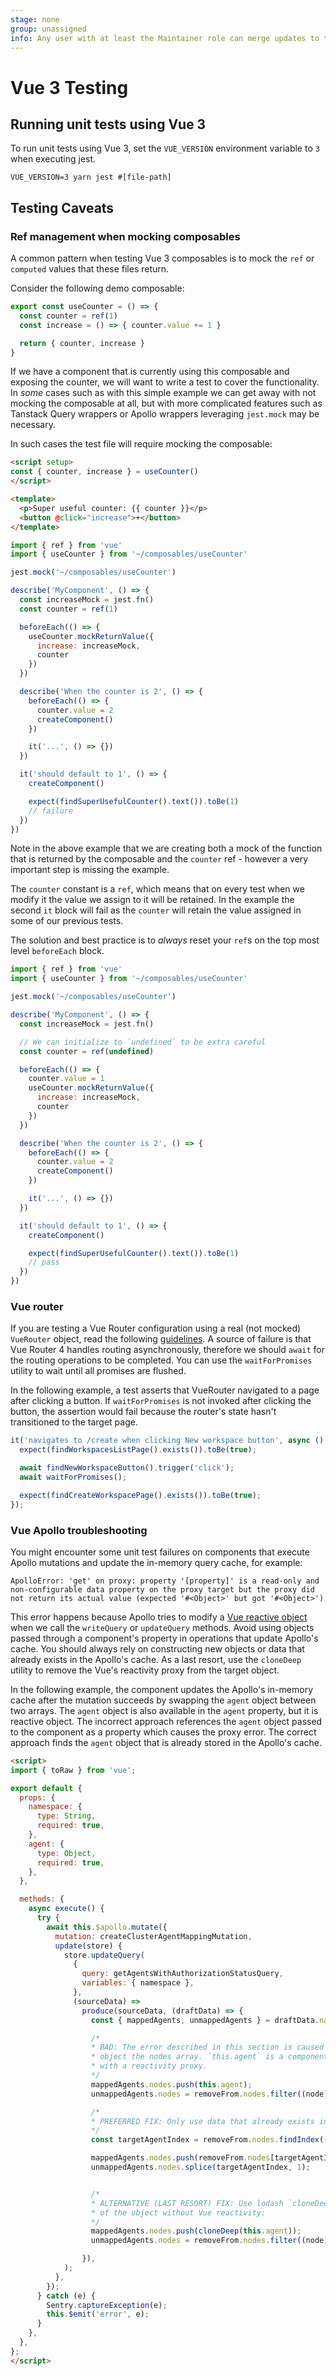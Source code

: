```yaml
---
stage: none
group: unassigned
info: Any user with at least the Maintainer role can merge updates to this content. For details, see https://docs.gitlab.com/ee/development/development_processes.html#development-guidelines-review.
---
```


# Vue 3 Testing

## Running unit tests using Vue 3

To run unit tests using Vue 3, set the `VUE_VERSION` environment variable to `3` when executing jest.

```shell
VUE_VERSION=3 yarn jest #[file-path]
```

## Testing Caveats

### Ref management when mocking composables

A common pattern when testing Vue 3 composables is to mock the `ref` or `computed` values that these files return.

Consider the following demo composable:

```javascript
export const useCounter = () => {
  const counter = ref(1)
  const increase = () => { counter.value += 1 }

  return { counter, increase }
}
```

If we have a component that is currently using this composable and exposing the counter, we will want to write a test to cover the functionality. In _some_ cases such as with this simple example we can get away with not mocking the composable at all, but with more complicated features such as Tanstack Query wrappers or Apollo wrappers leveraging `jest.mock` may be necessary.

In such cases the test file will require mocking the composable:

```html
<script setup>
const { counter, increase } = useCounter()
</script>

<template>
  <p>Super useful counter: {{ counter }}</p>
  <button @click="increase">+</button>
</template>
```

```javascript
import { ref } from 'vue'
import { useCounter } from '~/composables/useCounter'

jest.mock('~/composables/useCounter')

describe('MyComponent', () => {
  const increaseMock = jest.fn()
  const counter = ref(1)

  beforeEach(() => {
    useCounter.mockReturnValue({
      increase: increaseMock,
      counter
    })
  })

  describe('When the counter is 2', () => {
    beforeEach(() => {
      counter.value = 2
      createComponent()
    })

    it('...', () => {})
  })

  it('should default to 1', () => {
    createComponent()

    expect(findSuperUsefulCounter().text()).toBe(1)
    // failure
  })
})
```

Note in the above example that we are creating both a mock of the function that is returned by the composable and the `counter` ref - however a very important step is missing the example.

The `counter` constant is a `ref`, which means that on every test when we modify it the value we assign to it will be retained. In the example the second `it` block will fail as the `counter` will retain the value assigned in some of our previous tests.

The solution and best practice is to _always_ reset your `ref`s on the top most level `beforeEach` block.

```javascript
import { ref } from 'vue'
import { useCounter } from '~/composables/useCounter'

jest.mock('~/composables/useCounter')

describe('MyComponent', () => {
  const increaseMock = jest.fn()

  // We can initialize to `undefined` to be extra careful
  const counter = ref(undefined)

  beforeEach(() => {
    counter.value = 1
    useCounter.mockReturnValue({
      increase: increaseMock,
      counter
    })
  })

  describe('When the counter is 2', () => {
    beforeEach(() => {
      counter.value = 2
      createComponent()
    })

    it('...', () => {})
  })

  it('should default to 1', () => {
    createComponent()

    expect(findSuperUsefulCounter().text()).toBe(1)
    // pass
  })
})
```

### Vue router

If you are testing a Vue Router configuration using a real (not mocked) `VueRouter` object, read the following
[guidelines](https://test-utils.vuejs.org/guide/advanced/vue-router.html#Using-a-Real-Router). A
source of failure is that Vue Router 4 handles routing asynchronously, therefore we should
`await` for the routing operations to be completed. You can use the `waitForPromises` utility to
wait until all promises are flushed.

In the following example, a test asserts that VueRouter navigated to a page after clicking a button. If
`waitForPromises` is not invoked after clicking the button, the assertion would fail because the router's
state hasn't transitioned to the target page.

```javascript
it('navigates to /create when clicking New workspace button', async () => {
  expect(findWorkspacesListPage().exists()).toBe(true);

  await findNewWorkspaceButton().trigger('click');
  await waitForPromises();

  expect(findCreateWorkspacePage().exists()).toBe(true);
});
```

### Vue Apollo troubleshooting

You might encounter some unit test failures on components that execute Apollo mutations and
update the in-memory query cache, for example:

```shell
ApolloError: 'get' on proxy: property '[property]' is a read-only and non-configurable data property on the proxy target but the proxy did not return its actual value (expected '#<Object>' but got '#<Object>')
```

This error happens because Apollo tries to modify a [Vue reactive object](https://vuejs.org/guide/essentials/reactivity-fundamentals.html)
when we call the `writeQuery` or `updateQuery` methods. Avoid using objects passed through a component's
property in operations that update Apollo's cache. You should always rely on constructing new objects or
data that already exists in the Apollo's cache. As a last resort, use the `cloneDeep` utility to remove
the Vue's reactivity proxy from the target object.

In the following example, the component updates the Apollo's in-memory cache after the mutation succeeds
by swapping the `agent` object between two arrays. The `agent` object is also available in the `agent`
property, but it is reactive object. The incorrect approach references the `agent` object passed to
the component as a property which causes the proxy error. The correct approach finds the `agent`
object that is already stored in the Apollo's cache.

```html
<script>
import { toRaw } from 'vue';

export default {
  props: {
    namespace: {
      type: String,
      required: true,
    },
    agent: {
      type: Object,
      required: true,
    },
  },

  methods: {
    async execute() {
      try {
        await this.$apollo.mutate({
          mutation: createClusterAgentMappingMutation,
          update(store) {
            store.updateQuery(
              {
                query: getAgentsWithAuthorizationStatusQuery,
                variables: { namespace },
              },
              (sourceData) =>
                produce(sourceData, (draftData) => {
                  const { mappedAgents, unmappedAgents } = draftData.namespace;

                  /*
                  * BAD: The error described in this section is caused by adding a Vue reactive
                  * object the nodes array. `this.agent` is a component property hence it is wrapped
                  * with a reactivity proxy.
                  */
                  mappedAgents.nodes.push(this.agent);
                  unmappedAgents.nodes = removeFrom.nodes.filter((node) => node.id !== agent.id);

                  /*
                  * PREFERRED FIX: Only use data that already exists in the in-memory cache.
                  */
                  const targetAgentIndex = removeFrom.nodes.findIndex((node) => node.id === agent.id);

                  mappedAgents.nodes.push(removeFrom.nodes[targetAgentIndex]);
                  unmappedAgents.nodes.splice(targetAgentIndex, 1);


                  /*
                  * ALTERNATIVE (LAST RESORT) FIX: Use lodash `cloneDeep` to create a clone
                  * of the object without Vue reactivity:
                  */
                  mappedAgents.nodes.push(cloneDeep(this.agent));
                  unmappedAgents.nodes = removeFrom.nodes.filter((node) => node.id !== agent.id);

                }),
            );
          },
        });
      } catch (e) {
        Sentry.captureException(e);
        this.$emit('error', e);
      }
    },
  },
};
</script>

```
